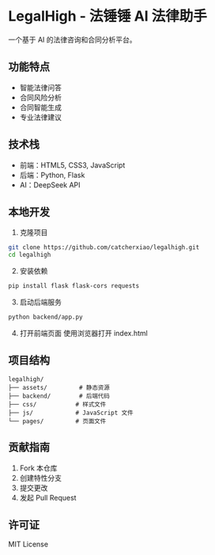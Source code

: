# LegalHigh - 法锤锤 AI 法律助手

一个基于 AI 的法律咨询和合同分析平台。

## 功能特点

- 智能法律问答
- 合同风险分析
- 合同智能生成
- 专业法律建议

## 技术栈

- 前端：HTML5, CSS3, JavaScript
- 后端：Python, Flask
- AI：DeepSeek API

## 本地开发

1. 克隆项目
```bash
git clone https://github.com/catcherxiao/legalhigh.git
cd legalhigh
```

2. 安装依赖
```bash
pip install flask flask-cors requests
```

3. 启动后端服务
```bash
python backend/app.py
```

4. 打开前端页面
使用浏览器打开 index.html

## 项目结构

```
legalhigh/
├── assets/         # 静态资源
├── backend/        # 后端代码
├── css/           # 样式文件
├── js/            # JavaScript 文件
└── pages/         # 页面文件
```

## 贡献指南

1. Fork 本仓库
2. 创建特性分支
3. 提交更改
4. 发起 Pull Request

## 许可证

MIT License
